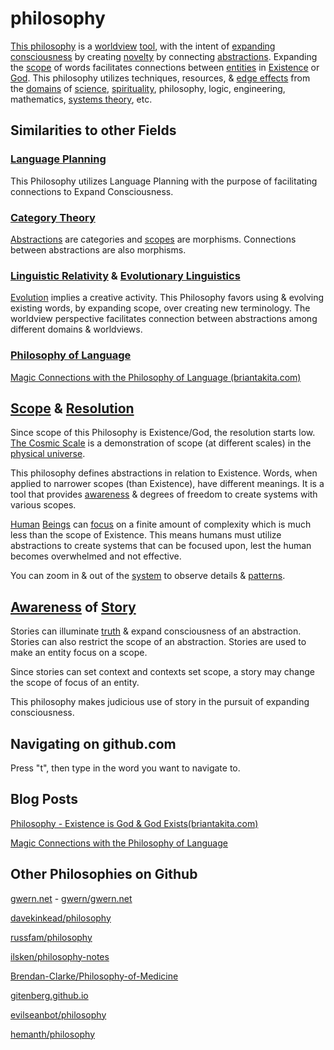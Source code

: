 philosophy
==========

[This philosophy](./src/this-philosophy.md) is a [worldview](./src/worldview.md) [tool](./src/tool.md), with the intent of [expanding consciousness](./expanding-consciousness.md) by creating [novelty](./novelty.md) by connecting [abstractions](./abstraction.md). Expanding the [scope](./src/scope.md) of words facilitates connections between [entities](./src/entity.md) in [Existence](./src/existence.md) or [God](./src/god.md). This philosophy utilizes techniques, resources, & [edge effects](./src/edge-effects.md) from the [domains](./src/domain.md) of [science](./src/science.md), [spirituality](./src/spirituality.md), philosophy, logic, engineering, mathematics, [systems theory](./src/systems-theory.md), etc.

## Similarities to other Fields

### [Language Planning](./src/language-planning.md)

This Philosophy utilizes Language Planning with the purpose of facilitating connections to Expand Consciousness.

### [Category Theory](./src/category-theory.md)

[Abstractions](./src/abstraction.md) are categories and [scopes](./src/scope.md) are morphisms. Connections between abstractions are also morphisms.

### [Linguistic Relativity](./src/linguistic-relativity.md) & [Evolutionary Linguistics](./src/evolutionary-linguistics.md)

[Evolution](./src/evolution.md) implies a creative activity. This Philosophy favors using & evolving existing words, by expanding scope, over creating new terminology. The worldview perspective facilitates connection between abstractions among different domains & worldviews.

### [Philosophy of Language](./src/philosophy-of-language.md)

<a href="http://www.briantakita.com/posts/magic-connections-with-the-philosophy-of-language/" target="_blank">Magic Connections with the Philosophy of Language (briantakita.com)</a>

## [Scope](./src/scope.md) & [Resolution](./src/resolution.md)

Since scope of this Philosophy is Existence/God, the resolution starts low. <a href="http://cosmicscale.appspot.com/index.html" target="_blank">
The Cosmic Scale</a> is a demonstration of scope (at different scales) in the [physical universe](./src/physical-system.md).

This philosophy defines abstractions in relation to Existence. Words, when applied to narrower scopes (than Existence), have different meanings. It is a tool that provides [awareness](./src/awareness.md) & degrees of freedom to create systems with various scopes.

[Human](./src/human.md) [Beings](./src/being.md) can [focus](./src/focus.md) on a finite amount of complexity which is much less than the scope of Existence. This means humans must utilize abstractions to create systems that can be focused upon, lest the human becomes overwhelmed and not effective.

You can zoom in & out of the [system](./system.md) to observe details & [patterns](./src/pattern.md).

## [Awareness](./src/awareness.md) of [Story](./src/story.md)

Stories can illuminate [truth](./src/truth.md) & expand consciousness of an abstraction. Stories can also restrict the scope of an abstraction. Stories are used to make an entity focus on a scope.

Since stories can set context and contexts set scope, a story may change the scope of focus of an entity.

This philosophy makes judicious use of story in the pursuit of expanding consciousness.

## Navigating on github.com

Press "t", then type in the word you want to navigate to.

## Blog Posts

<a href="http://www.briantakita.com/posts/philosophy-existence-is-god-god-exists/" target="_blank">Philosophy - Existence is God & God Exists(briantakita.com)</a>

<a href="http://www.briantakita.com/posts/magic-connections-with-the-philosophy-of-language/" target="_blank">Magic Connections with the Philosophy of Language</a>

## Other Philosophies on Github

<a href="http://www.gwern.net/" target="_blank">gwern.net</a> - <a href="https://github.com/gwern/gwern.net" target="_blank">gwern/gwern.net</a>

<a href="https://github.com/davekinkead/philosophy" target="_blank">davekinkead/philosophy</a>

<a href="https://github.com/russfam/philosophy" target="_blank">russfam/philosophy</a>

<a href="https://github.com/ilsken/philosophy-notes" target="_blank">ilsken/philosophy-notes</a>

<a href="https://github.com/Brendan-Clarke/Philosophy-of-Medicine" target="_blank">Brendan-Clarke/Philosophy-of-Medicine</a>

<a href="https://gitenberg.github.io/" target="_blank">gitenberg.github.io</a>

<a href="https://github.com/evilseanbot/philosophy" target="_blank">evilseanbot/philosophy</a>

<a href="https://github.com/hemanth/philosophy" target="_blank">hemanth/philosophy</a>
